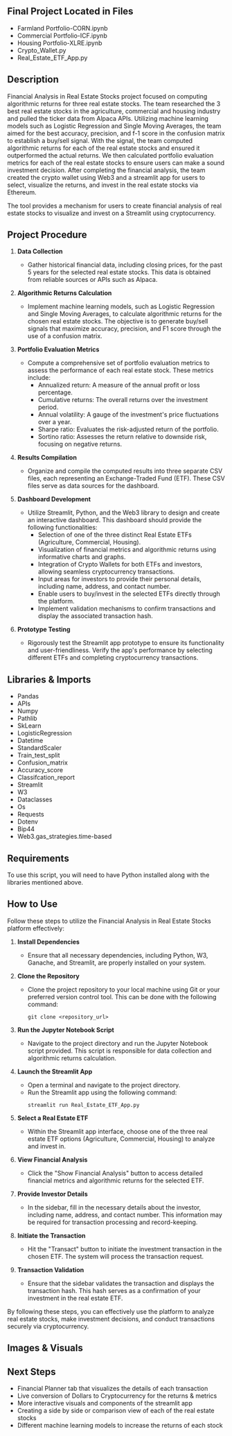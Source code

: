 ## Final Project Located in Files

- Farmland Portfolio-CORN.ipynb
- Commercial Portfolio-ICF.ipynb
- Housing Portfolio-XLRE.ipynb
- Crypto_Wallet.py
- Real_Estate_ETF_App.py

## Description

Financial Analysis in Real Estate Stocks project focused on computing algorithmic returns for three real estate stocks. The team researched the 3 best real estate stocks in the agriculture, commercial and housing industry and pulled the ticker data from Alpaca APIs. Utilizing machine learning models such as Logistic Regression and Single Moving Averages, the team aimed for the best accuracy, precision, and f-1 score in the confusion matrix to establish a buy/sell signal. With the signal, the team computed algorithmic returns for each of the real estate stocks and ensured it outperformed the actual returns. We then calculated portfolio evaluation metrics for each of the real estate stocks to ensure users can make a sound investment decision. After completing the financial analysis, the team created the crypto wallet using Web3 and a streamlit app for users to select, visualize the returns, and invest in the real estate stocks via Ethereum.

The tool provides a mechanism for users to create financial analysis of real estate stocks to visualize and invest on a Streamlit using cryptocurrency.


## Project Procedure

1. **Data Collection**
   - Gather historical financial data, including closing prices, for the past 5 years for the selected real estate stocks. This data is obtained from reliable sources or APIs such as Alpaca.

2. **Algorithmic Returns Calculation**
   - Implement machine learning models, such as Logistic Regression and Single Moving Averages, to calculate algorithmic returns for the chosen real estate stocks. The objective is to generate buy/sell signals that maximize accuracy, precision, and F1 score through the use of a confusion matrix.

3. **Portfolio Evaluation Metrics**
   - Compute a comprehensive set of portfolio evaluation metrics to assess the performance of each real estate stock. These metrics include:
     - Annualized return: A measure of the annual profit or loss percentage.
     - Cumulative returns: The overall returns over the investment period.
     - Annual volatility: A gauge of the investment's price fluctuations over a year.
     - Sharpe ratio: Evaluates the risk-adjusted return of the portfolio.
     - Sortino ratio: Assesses the return relative to downside risk, focusing on negative returns.

4. **Results Compilation**
   - Organize and compile the computed results into three separate CSV files, each representing an Exchange-Traded Fund (ETF). These CSV files serve as data sources for the dashboard.

5. **Dashboard Development**
   - Utilize Streamlit, Python, and the Web3 library to design and create an interactive dashboard. This dashboard should provide the following functionalities:
     - Selection of one of the three distinct Real Estate ETFs (Agriculture, Commercial, Housing).
     - Visualization of financial metrics and algorithmic returns using informative charts and graphs.
     - Integration of Crypto Wallets for both ETFs and investors, allowing seamless cryptocurrency transactions.
     - Input areas for investors to provide their personal details, including name, address, and contact number.
     - Enable users to buy/invest in the selected ETFs directly through the platform.
     - Implement validation mechanisms to confirm transactions and display the associated transaction hash.

6. **Prototype Testing**
   - Rigorously test the Streamlit app prototype to ensure its functionality and user-friendliness. Verify the app's performance by selecting different ETFs and completing cryptocurrency transactions.

## Libraries & Imports

- Pandas
- APIs
- Numpy
- Pathlib
- SkLearn
- LogisticRegression
- Datetime
- StandardScaler
- Train_test_split
- Confusion_matrix
- Accuracy_score
- Classifcation_report
- Streamlit
- W3
- Dataclasses
- Os
- Requests
- Dotenv
- Bip44
- Web3.gas_strategies.time-based


## Requirements
To use this script, you will need to have Python installed along with the libraries mentioned above. 

## How to Use

Follow these steps to utilize the Financial Analysis in Real Estate Stocks platform effectively:

1. **Install Dependencies**
   - Ensure that all necessary dependencies, including Python, W3, Ganache, and Streamlit, are properly installed on your system.

2. **Clone the Repository**
   - Clone the project repository to your local machine using Git or your preferred version control tool. This can be done with the following command:
     ```
     git clone <repository_url>
     ```

3. **Run the Jupyter Notebook Script**
   - Navigate to the project directory and run the Jupyter Notebook script provided. This script is responsible for data collection and algorithmic returns calculation.

4. **Launch the Streamlit App**
   - Open a terminal and navigate to the project directory.
   - Run the Streamlit app using the following command:
     ```
     streamlit run Real_Estate_ETF_App.py
     ```

5. **Select a Real Estate ETF**
   - Within the Streamlit app interface, choose one of the three real estate ETF options (Agriculture, Commercial, Housing) to analyze and invest in.

6. **View Financial Analysis**
   - Click the "Show Financial Analysis" button to access detailed financial metrics and algorithmic returns for the selected ETF.

7. **Provide Investor Details**
   - In the sidebar, fill in the necessary details about the investor, including name, address, and contact number. This information may be required for transaction processing and record-keeping.

8. **Initiate the Transaction**
   - Hit the "Transact" button to initiate the investment transaction in the chosen ETF. The system will process the transaction request.

9. **Transaction Validation**
   - Ensure that the sidebar validates the transaction and displays the transaction hash. This hash serves as a confirmation of your investment in the real estate ETF.

By following these steps, you can effectively use the platform to analyze real estate stocks, make investment decisions, and conduct transactions securely via cryptocurrency.

## Images & Visuals

## Next Steps

- Financial Planner tab that visualizes the details of each transaction
- Live conversion of Dollars to Cryptocurrency for the returns & metrics
- More interactive visuals and components of the streamlit app
- Creating a side by side or comparison view of each of the real estate stocks
- Different machine learning models to increase the returns of each stock
